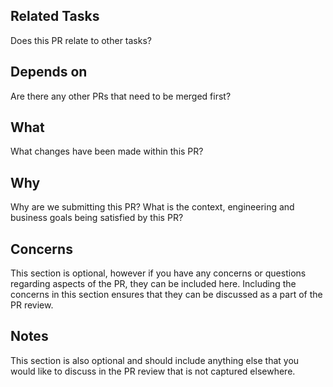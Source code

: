 ## Related Tasks

Does this PR relate to other tasks?

## Depends on

Are there any other PRs that need to be merged first?

## What

What changes have been made within this PR?

## Why

Why are we submitting this PR? What is the context, engineering and business goals being satisfied by this PR?

## Concerns

This section is optional, however if you have any concerns or questions regarding aspects of the PR, they can be included here. Including the concerns in this section ensures that they can be discussed as a part of the PR review.

## Notes
This section is also optional and should include anything else that you would like to discuss in the PR review that is not captured elsewhere.
